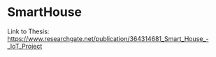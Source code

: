 # SmartHouse

Link to Thesis: https://www.researchgate.net/publication/364314681_Smart_House_-_IoT_Project
